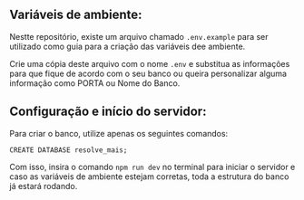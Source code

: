 ## Variáveis de ambiente:

Nestte repositório, existe um arquivo chamado `.env.example` para ser utilizado como guia para a criação das variáveis dee ambiente.

Crie uma cópia deste arquivo com o nome `.env` e substitua as informações para que fique de acordo com o seu banco ou queira personalizar alguma informação como PORTA ou Nome do Banco.

## Configuração e início do servidor:

Para criar o banco, utilize apenas os seguintes comandos:

```
CREATE DATABASE resolve_mais;
```

Com isso, insira o comando `npm run dev` no terminal para iniciar o servidor e caso as variáveis de ambiente estejam corretas, toda a estrutura do banco já estará rodando.
